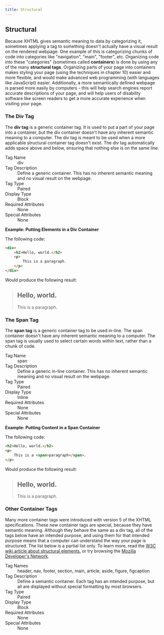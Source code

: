 ```yaml
---
title: Structural
---
```


## Structural

Because XHTML gives semantic meaning to data by categorizing it, sometimes applying a tag to something doesn't actually have a visual result on the rendered webpage. One example of this is categorizing chunks of code into categories like "navigation", "main", "footer", etc. Organizing code into these "categories" (sometimes called **containers**) is done by using any of the many **structural tags**. Organizing parts of your page into containers makes styling your page (using the techniques in chapter 10) easier and more flexible, and would make advanced web programming (with languages like JavaScript) easier. Additionally, a more semantically defined webpage is parsed more easily by computers - this will help search engines report accurate descriptions of your page, and will help users of disability software like screen readers to get a more accurate experience when visiting your page.

### The Div Tag

The **div tag** is a generic container tag. It is used to put a part of your page into a container, but the div container doesn't have any inherent semantic meaning to a computer. The div tag is meant to be used when a more applicable structural container tag doesn't exist. The div tag automatically adds space above and below, ensuring that nothing else is on the same line.

<dl>
    <dt>Tag Name</dt> <dd>div</dd>
    <dt>Tag Description</dt> <dd>Define a generic container. This has no inherent semantic meaning and no visual result on the webpage.</dd>
    <dt>Tag Type</dt> <dd>Paired</dd>
    <dt>Display Type</dt> <dd>Block</dd>
    <dt>Required Attributes</dt> <dd>None</dd>
    <dt>Special Attributes</dt> <dd>None</dd>
</dl>

**Example: Putting Elements in a Div Container**

The following code:

```HTML
<div>
    <h2>Hello, world.</h2>
    <p>
        This is a paragraph.
    </p>
</div>
```

Would produce the following result:

> <h2>Hello, world.</h2>
> <p>
>     This is a paragraph.
> </p>

### The Span Tag

The **span tag** is a generic container tag to be used in-line. The span container doesn't have any inherent semantic meaning to a computer. The span tag is usually used to select certain words within text, rather than a chunk of code.

<dl>
    <dt>Tag Name</dt> <dd>span</dd>
    <dt>Tag Description</dt> <dd>Define a generic in-line container. This has no inherent semantic meaning and no visual result on the webpage.</dd>
    <dt>Tag Type</dt> <dd>Paired</dd>
    <dt>Display Type</dt> <dd>Inline</dd>
    <dt>Required Attributes</dt> <dd>None</dd>
    <dt>Special Attributes</dt> <dd>None</dd>
</dl>

**Example: Putting Content in a Span Container**

The following code:

```HTML
<h2>Hello, world.</h2>
<p>
    This is a <span>paragraph</span>.
</p>
```

Would produce the following result:

> <h2>Hello, world.</h2>
> <p>
>     This is a paragraph.
> </p>

### Other Container Tags

Many more container tags were introduced with version 5 of the XHTML specifications. These new container tags are special, because they have semantic meaning. Although they behave the same as a div tag, all of the tags below have an intended purpose, and using them for that intended purpose means that a computer can understand the way your page is structured. The list below is a partial list only. To learn more, read the [W3C wiki article about structural elements](http://www.w3.org/wiki/HTML_structural_elements), or try browsing the [Mozilla Developer's Network](https://developer.mozilla.org/en-US/).

<dl>
    <dt>Tag Names</dt> <dd>header, nav, footer, section, main, article, aside, figure, figcaption</dd>
    <dt>Tag Description</dt> <dd>Define a semantic container. Each tag has an intended purpose, but all are displayed without special formatting by most browsers.</dd>
    <dt>Tag Type</dt> <dd>Paired</dd>
    <dt>Display Type</dt> <dd>Block</dd>
    <dt>Required Attributes</dt> <dd>None</dd>
    <dt>Special Attributes</dt> <dd>None</dd>
</dl>
